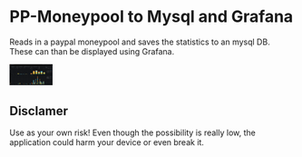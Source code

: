 # PP-Moneypool to Mysql and Grafana
Reads in a paypal moneypool and saves the statistics to an mysql DB. These can than be displayed using Grafana.

<img src="/screenshots/Grafana.png" width="15%" height="15%">&nbsp;&nbsp;

## Disclamer
Use as your own risk! 
Even though the possibility is really low, the application could harm your device or even break it.